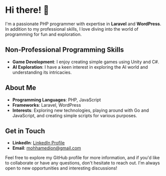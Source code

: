 # Hi there! 👋

I'm a passionate PHP programmer with expertise in **Laravel** and **WordPress**. In addition to my professional skills, I love diving into the world of programming for fun and exploration.

## Non-Professional Programming Skills

- **Game Development**: I enjoy creating simple games using Unity and C#.
- **AI Exploration**: I have a keen interest in exploring the AI world and understanding its intricacies.

## About Me

- **Programming Languages**: PHP, JavaScript
- **Frameworks**: Laravel, WordPress
- **Interests**: Exploring new technologies, playing around with Go and JavaScript, and creating simple scripts for various purposes.

## Get in Touch

- **LinkedIn**: [LinkedIn Profile](https://www.linkedin.com/in/mohamad-alasaly-970247222/)
- **Email**: mohhamedion@gmail.com

Feel free to explore my GitHub profile for more information, and if you'd like to collaborate or have any questions, don't hesitate to reach out. I'm always open to new opportunities and interesting discussions!
